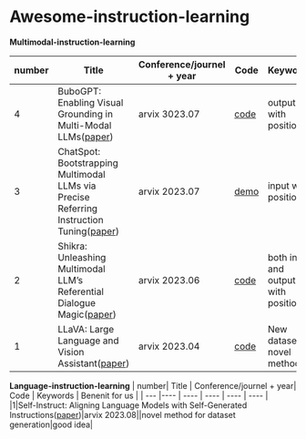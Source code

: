 # Awesome-instruction-learning

**Multimodal-instruction-learning**

| number| Title   | Conference/journel + year| Code | Keywords |  Benenit for us |
|  --- |----  | ----  | ---- | ---- | ---- |
|4|BuboGPT: Enabling Visual Grounding in Multi-Modal LLMs([paper](https://arxiv.org/pdf/2307.08581.pdf))|arvix 3023.07|[code](https://bubo-gpt.github.io/)|output with position|new setting|
|3|ChatSpot: Bootstrapping Multimodal LLMs via Precise Referring Instruction Tuning([paper](https://arxiv.org/pdf/2307.09474.pdf))|arvix 2023.07|[demo](https://chatspot.streamlit.app/)|input with position|new setting|
|2|Shikra: Unleashing Multimodal LLM’s Referential Dialogue Magic([paper](https://arxiv.org/pdf/2306.15195.pdf))|arvix 2023.06|[code](https://github.com/shikras/)|both input and output with position|new setting|
|1|LLaVA: Large Language and Vision Assistant([paper](https://arxiv.org/pdf/2304.08485.pdf))|arvix 2023.04|[code](https://github.com/haotian-liu/LLaVA)|New dataset, novel method|the pioneering work|


**Language-instruction-learning**
| number| Title   | Conference/journel + year| Code | Keywords |  Benenit for us |
|  --- |----  | ----  | ---- | ---- | ---- |
|1|Self-Instruct: Aligning Language Models with Self-Generated Instructions([paper](https://arxiv.org/pdf/2212.10560.pdf))|arvix 2023.08||novel method for dataset generation|good idea|


